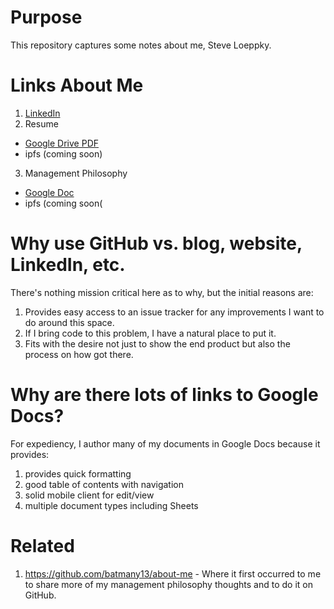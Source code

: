 # Purpose
This repository captures some notes about me, Steve Loeppky.  

# Links About Me
1. [LinkedIn](https://www.linkedin.com/in/steveloeppky/)
2. Resume
 - [Google Drive PDF](https://drive.google.com/file/d/1xqxdiq0urKfaHH9qjY6CngHjvRJ3RHfE/view?usp=sharing)
 - ipfs (coming soon)
3. Management Philosophy
 - [Google Doc](https://docs.google.com/document/d/1JMFc6KUGk9LyeLJeHbYTJEc8Mk7HcOY0KfZzLJ0-kH0/edit?usp=sharing)
 - ipfs (coming soon(

# Why use GitHub vs. blog, website, LinkedIn, etc.
There's nothing mission critical here as to why, but the initial reasons are:
1. Provides easy access to an issue tracker for any improvements I want to do around this space.
2. If I bring code to this problem, I have a natural place to put it.
3. Fits with the desire not just to show the end product but also the process on how got there.

# Why are there lots of links to Google Docs?
For expediency, I author many of my documents in Google Docs because it provides:
1. provides quick formatting
2. good table of contents with navigation
3. solid mobile client for edit/view
4. multiple document types including Sheets

# Related
1. https://github.com/batmany13/about-me - Where it first occurred to me to share more of my management philosophy thoughts and to do it on GitHub.
